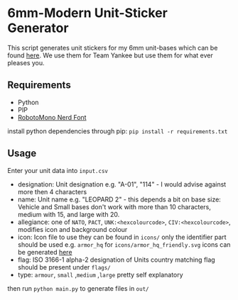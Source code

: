# 6mm-Modern Unit-Sticker Generator
This script generates unit stickers for my 6mm unit-bases which can be found [here](about:blank). We use them for Team Yankee but use them for what ever pleases you.

## Requirements
- Python
- PIP
- [RobotoMono Nerd Font](https://www.nerdfonts.com/font-downloads)

install python dependencies through pip:
`pip install -r requirements.txt`

## Usage
Enter your unit data into `input.csv`

- designation: Unit designation e.g. "A-01", "114" - I would advise against more then 4 characters
- name: Unit name e.g. "LEOPARD 2" - this depends a bit on base size: Vehicle and Small bases don't work with more than 10 characters, medium with 15, and large with 20.
- allegiance: one of `NATO`, `PACT`, `UNK:<hexcolourcode>`, `CIV:<hexcolourcode>`, modifies icon and background colour
- icon: Icon file to use they can be found in `icons/` only the identifier part should be used e.g. `armor_hq` for `icons/armor_hq_friendly.svg` icons can be generated [here](https://www.spatialillusions.com/unitgenerator-legacy/)
- flag: ISO 3166-1 alpha-2 designation of Units country matching flag should be present under `flags/`
- type: `armour`, `small` ,`medium` ,`large` pretty self explanatory

then run `python main.py` to generate files in `out/`

